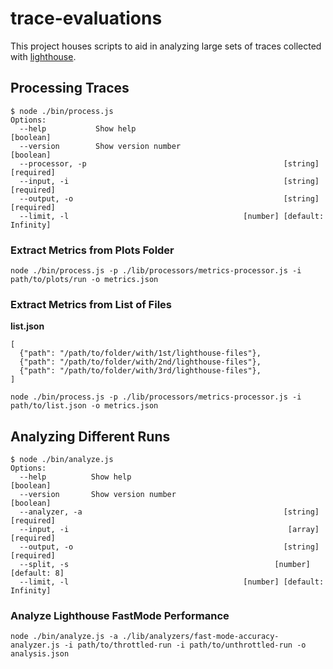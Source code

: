 # trace-evaluations

This project houses scripts to aid in analyzing large sets of traces collected with [lighthouse](/GoogleChrome/lighthouse).

## Processing Traces

```
$ node ./bin/process.js
Options:
  --help           Show help                                           [boolean]
  --version        Show version number                                 [boolean]
  --processor, -p                                            [string] [required]
  --input, -i                                                [string] [required]
  --output, -o                                               [string] [required]
  --limit, -l                                       [number] [default: Infinity]
```

### Extract Metrics from Plots Folder

```
node ./bin/process.js -p ./lib/processors/metrics-processor.js -i path/to/plots/run -o metrics.json
```

### Extract Metrics from List of Files

**list.json**
```
[
  {"path": "/path/to/folder/with/1st/lighthouse-files"},
  {"path": "/path/to/folder/with/2nd/lighthouse-files"},
  {"path": "/path/to/folder/with/3rd/lighthouse-files"},
]
```

```
node ./bin/process.js -p ./lib/processors/metrics-processor.js -i path/to/list.json -o metrics.json
```

## Analyzing Different Runs

```
$ node ./bin/analyze.js
Options:
  --help          Show help                                            [boolean]
  --version       Show version number                                  [boolean]
  --analyzer, -a                                             [string] [required]
  --input, -i                                                 [array] [required]
  --output, -o                                               [string] [required]
  --split, -s                                              [number] [default: 8]
  --limit, -l                                       [number] [default: Infinity]
```

### Analyze Lighthouse FastMode Performance
```
node ./bin/analyze.js -a ./lib/analyzers/fast-mode-accuracy-analyzer.js -i path/to/throttled-run -i path/to/unthrottled-run -o analysis.json
```

